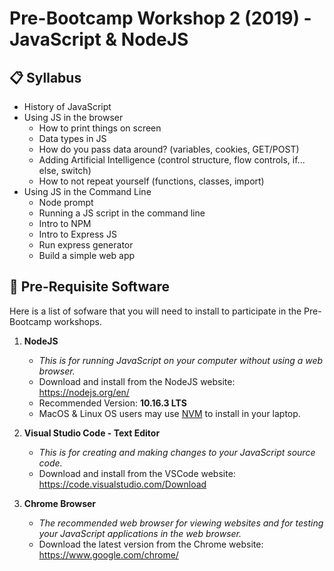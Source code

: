 # Pre-Bootcamp Workshop 2 (2019) - JavaScript & NodeJS

## 📋 Syllabus

- History of JavaScript
- Using JS in the browser
	- How to print things on screen
	- Data types in JS
	- How do you pass data around? (variables, cookies, GET/POST)
	- Adding Artificial Intelligence (control structure, flow controls, if... else, switch)
	- How to not repeat yourself (functions, classes, import)
- Using JS in the Command Line
	- Node prompt
	- Running a JS script in the command line
	- Intro to NPM
	- Intro to Express JS
	- Run express generator
	- Build a simple web app

## 💾 Pre-Requisite Software

Here is a list of sofware that you will need to install to participate in the Pre-Bootcamp workshops.

1. **NodeJS**
	- *This is for running JavaScript on your computer without using a web browser.*
	- Download and install from the NodeJS website: <https://nodejs.org/en/>
	- Recommended Version: **10.16.3 LTS**
	- MacOS & Linux OS users may use [NVM](https://github.com/nvm-sh/nvm) to install in your laptop.

2. **Visual Studio Code - Text Editor**
	- *This is for creating and making changes to your JavaScript source code.*
	- Download and install from the VSCode website: <https://code.visualstudio.com/Download>

3. **Chrome Browser**
	- *The recommended web browser for viewing websites and for testing your JavaScript applications in the web browser.*
	- Download the latest version from the Chrome website: <https://www.google.com/chrome/>
